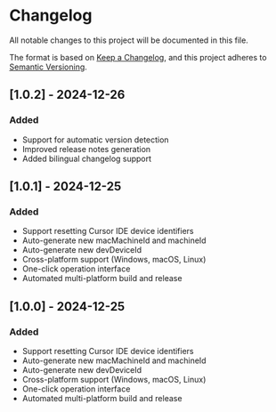 # Changelog

All notable changes to this project will be documented in this file.

The format is based on [Keep a Changelog](https://keepachangelog.com/en/1.0.0/),
and this project adheres to [Semantic Versioning](https://semver.org/spec/v2.0.0.html).

## [1.0.2] - 2024-12-26

### Added
- Support for automatic version detection
- Improved release notes generation
- Added bilingual changelog support

## [1.0.1] - 2024-12-25

### Added
- Support resetting Cursor IDE device identifiers
- Auto-generate new macMachineId and machineId
- Auto-generate new devDeviceId
- Cross-platform support (Windows, macOS, Linux)
- One-click operation interface
- Automated multi-platform build and release 

## [1.0.0] - 2024-12-25

### Added
- Support resetting Cursor IDE device identifiers
- Auto-generate new macMachineId and machineId
- Auto-generate new devDeviceId
- Cross-platform support (Windows, macOS, Linux)
- One-click operation interface
- Automated multi-platform build and release 